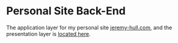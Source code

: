 # Personal Site Back-End

The application layer for my personal site [jeremy-hull.com][1], and the
presentation layer is [located here][2].

[1]: https://jeremy-hull.com/
[2]: https://github.com/sourrust/personal-site-frontend
